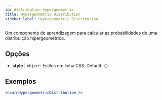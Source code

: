 ```yaml
---
id: distribution-hypergeometric
title: Hypergeometric Distribution
sidebar_label: Hypergeometric Distribution
---
```


Um componente de aprendizagem para calcular as probabilidades de uma distribuição hipergeométrica.

## Opções

* __style__ | `object`: Estilos em linha CSS. Default: `{}`.


## Exemplos

```jsx live
<LearnHypergeometricDistribution />
```


